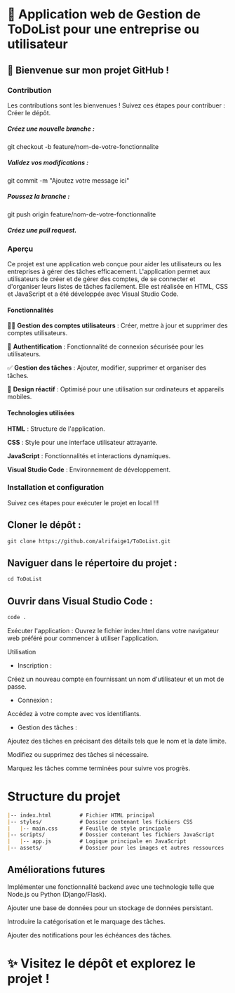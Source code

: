 # 🌟  Application web de Gestion de ToDoList pour une entreprise ou utilisateur

## 🚀 Bienvenue sur mon projet GitHub !

### Contribution
Les contributions sont les bienvenues ! Suivez ces étapes pour contribuer :
Créer le dépôt.

##### Créez une nouvelle branche :
git checkout -b feature/nom-de-votre-fonctionnalite

##### Validez vos modifications :
git commit -m "Ajoutez votre message ici"

##### Poussez la branche :
git push origin feature/nom-de-votre-fonctionnalite

##### Créez une pull request.

### Aperçu
Ce projet est une application web conçue pour aider les utilisateurs ou les entreprises à gérer des tâches efficacement. L'application permet aux utilisateurs de créer et de gérer des comptes, de se connecter et d'organiser leurs listes de tâches facilement. Elle est réalisée en HTML, CSS et JavaScript et a été développée avec Visual Studio Code.

#### Fonctionnalités

🧑‍💻 ****Gestion des comptes utilisateurs**** : Créer, mettre à jour et supprimer des comptes utilisateurs.

🔐 ****Authentification**** : Fonctionnalité de connexion sécurisée pour les utilisateurs.

✅ ****Gestion des tâches**** : Ajouter, modifier, supprimer et organiser des tâches.

📱 ****Design réactif**** : Optimisé pour une utilisation sur ordinateurs et appareils mobiles.

#### Technologies utilisées

****HTML**** : Structure de l'application.

****CSS**** : Style pour une interface utilisateur attrayante.

****JavaScript**** : Fonctionnalités et interactions dynamiques.

****Visual Studio Code**** : Environnement de développement.

### Installation et configuration
Suivez ces étapes pour exécuter le projet en local !!!

## Cloner le dépôt :
```markdown
git clone https://github.com/alrifaige1/ToDoList.git
```
## Naviguer dans le répertoire du projet :
```markdown
cd ToDoList
```
## Ouvrir dans Visual Studio Code :
```markdown
code .
```

Exécuter l'application :
Ouvrez le fichier index.html dans votre navigateur web préféré pour commencer à utiliser l'application.

Utilisation

- Inscription :

Créez un nouveau compte en fournissant un nom d'utilisateur et un mot de passe.

- Connexion :

Accédez à votre compte avec vos identifiants.

- Gestion des tâches :

Ajoutez des tâches en précisant des détails tels que le nom et la date limite.

Modifiez ou supprimez des tâches si nécessaire.

Marquez les tâches comme terminées pour suivre vos progrès.

# Structure du projet
```markdown
|-- index.html         # Fichier HTML principal
|-- styles/            # Dossier contenant les fichiers CSS
|   |-- main.css       # Feuille de style principale
|-- scripts/           # Dossier contenant les fichiers JavaScript
|   |-- app.js         # Logique principale en JavaScript
|-- assets/            # Dossier pour les images et autres ressources
 ```

## Améliorations futures

Implémenter une fonctionnalité backend avec une technologie telle que Node.js ou Python (Django/Flask).

Ajouter une base de données pour un stockage de données persistant.

Introduire la catégorisation et le marquage des tâches.

Ajouter des notifications pour les échéances des tâches.


# ✨ Visitez le dépôt et explorez le projet !


